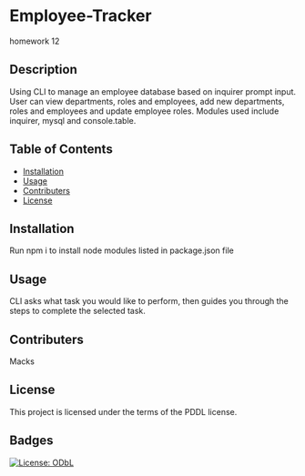 # Employee-Tracker
homework 12
## Description
  Using CLI to manage an employee database based on inquirer prompt input.
  User can view departments, roles and employees, add new departments, roles and employees and update employee roles. 
  Modules used include inquirer, mysql and console.table.
  
  ## Table of Contents 
  
  * [Installation](#installation)
  * [Usage](#usage)
  * [Contributers](#contributers)
  * [License](#license)
  
  ## Installation
  Run npm i to install node modules listed in package.json file
  
  
  ## Usage
  CLI asks what task you would like to perform, then guides you through the steps to complete the selected task. 
  
  
  ## Contributers
  Macks 
  
  
  ## License
  This project is licensed under the terms of the PDDL license. 
  
  
  ## Badges
  
  [![License: ODbL](https://img.shields.io/badge/License-PDDL-brightgreen.svg)](https://opendatacommons.org/licenses/pddl/)
  
 